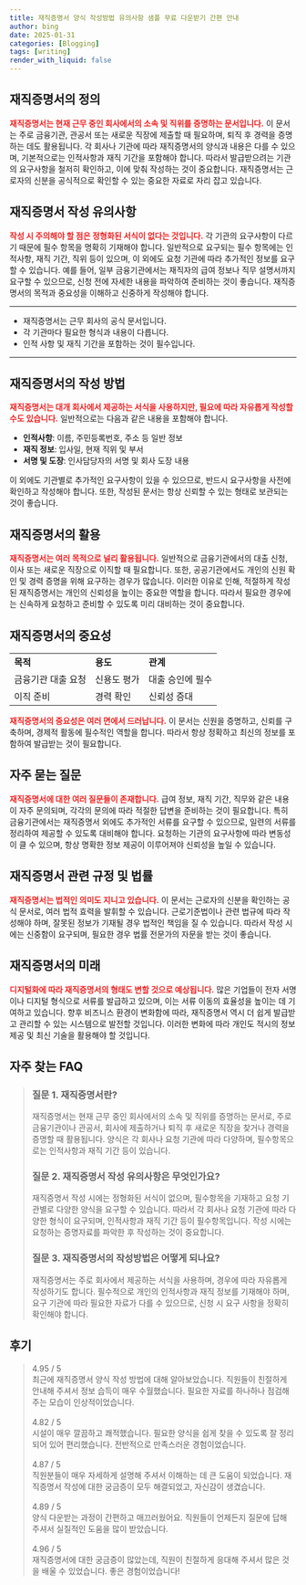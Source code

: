 ```yaml
---
title: 재직증명서 양식 작성방법 유의사항 샘플 무료 다운받기 간편 안내
author: bing
date: 2025-01-31
categories: [Blogging]
tags: [writing]
render_with_liquid: false
---
```



<h2 id='재직증명서의 정의'>재직증명서의 정의</h2>

<p><b><span style="color: #ee2323;">재직증명서는 현재 근무 중인 회사에서의 소속 및 직위를 증명하는 문서입니다.</span></b> 이 문서는 주로 금융기관, 관공서 또는 새로운 직장에 제출할 때 필요하며, 퇴직 후 경력을 증명하는 데도 활용됩니다. 각 회사나 기관에 따라 재직증명서의 양식과 내용은 다를 수 있으며, 기본적으로는 인적사항과 재직 기간을 포함해야 합니다. 따라서 발급받으려는 기관의 요구사항을 철저히 확인하고, 이에 맞춰 작성하는 것이 중요합니다. 재직증명서는 근로자의 신분을 공식적으로 확인할 수 있는 중요한 자료로 자리 잡고 있습니다.</p>

<h2 id='재직증명서 작성 유의사항'>재직증명서 작성 유의사항</h2>

<p><b><span style="color: #ee2323;">작성 시 주의해야 할 점은 정형화된 서식이 없다는 것입니다.</span></b> 각 기관의 요구사항이 다르기 때문에 필수 항목을 명확히 기재해야 합니다. 일반적으로 요구되는 필수 항목에는 인적사항, 재직 기간, 직위 등이 있으며, 이 외에도 요청 기관에 따라 추가적인 정보를 요구할 수 있습니다. 예를 들어, 일부 금융기관에서는 재직자의 급여 정보나 직무 설명서까지 요구할 수 있으므로, 신청 전에 자세한 내용을 파악하여 준비하는 것이 좋습니다. 재직증명서의 목적과 중요성을 이해하고 신중하게 작성해야 합니다.</p>

<hr />

<ul>
    <li>재직증명서는 근무 회사의 공식 문서입니다.</li>
    <li>각 기관마다 필요한 형식과 내용이 다릅니다.</li>
    <li>인적 사항 및 재직 기간을 포함하는 것이 필수입니다.</li>
</ul>

<hr />

<h2 id='재직증명서의 작성 방법'>재직증명서의 작성 방법</h2>

<p><b><span style="color: #ee2323;">재직증명서는 대개 회사에서 제공하는 서식을 사용하지만, 필요에 따라 자유롭게 작성할 수도 있습니다.</span></b> 일반적으로는 다음과 같은 내용을 포함해야 합니다.</p>

<ul>
    <li><b>인적사항</b>: 이름, 주민등록번호, 주소 등 일반 정보</li>
    <li><b>재직 정보</b>: 입사일, 현재 직위 및 부서</li>
    <li><b>서명 및 도장</b>: 인사담당자의 서명 및 회사 도장 내용</li>
</ul>

<p>이 외에도 기관별로 추가적인 요구사항이 있을 수 있으므로, 반드시 요구사항을 사전에 확인하고 작성해야 합니다. 또한, 작성된 문서는 항상 신뢰할 수 있는 형태로 보관되는 것이 좋습니다.</p>

<h2 id='재직증명서의 활용'>재직증명서의 활용</h2>

<p><b><span style="color: #ee2323;">재직증명서는 여러 목적으로 널리 활용됩니다.</span></b> 일반적으로 금융기관에서의 대출 신청, 이사 또는 새로운 직장으로 이직할 때 필요합니다. 또한, 공공기관에서도 개인의 신원 확인 및 경력 증명을 위해 요구하는 경우가 많습니다. 이러한 이유로 인해, 적절하게 작성된 재직증명서는 개인의 신뢰성을 높이는 중요한 역할을 합니다. 따라서 필요한 경우에는 신속하게 요청하고 준비할 수 있도록 미리 대비하는 것이 중요합니다.</p>

<h2 id='재직증명서의 중요성'>재직증명서의 중요성</h2>

<table>
    <tr>
        <td><b>목적</b></td>
        <td><b>용도</b></td>
        <td><b>관계</b></td>
    </tr>
    <tr>
        <td>금융기관 대출 요청</td>
        <td>신용도 평가</td>
        <td>대출 승인에 필수</td>
    </tr>
    <tr>
        <td>이직 준비</td>
        <td>경력 확인</td>
        <td>신뢰성 증대</td>
    </tr>
</table>

<p><b><span style="color: #ee2323;">재직증명서의 중요성은 여러 면에서 드러납니다.</span></b> 이 문서는 신원을 증명하고, 신뢰를 구축하며, 경제적 활동에 필수적인 역할을 합니다. 따라서 항상 정확하고 최신의 정보를 포함하여 발급받는 것이 필요합니다.</p>

<h2 id='자주 묻는 질문'>자주 묻는 질문</h2>

<p><b><span style="color: #ee2323;">재직증명서에 대한 여러 질문들이 존재합니다.</span></b> 급여 정보, 재직 기간, 직무와 같은 내용이 자주 문의되며, 각각의 문의에 따라 적절한 답변을 준비하는 것이 필요합니다. 특히 금융기관에서는 재직증명서 외에도 추가적인 서류를 요구할 수 있으므로, 일련의 서류를 정리하여 제공할 수 있도록 대비해야 합니다. 요청하는 기관의 요구사항에 따라 변동성이 클 수 있으며, 항상 명확한 정보 제공이 이루어져야 신뢰성을 높일 수 있습니다.</p>

<h2 id='재직증명서 관련 규정 및 법률'>재직증명서 관련 규정 및 법률</h2>

<p><b><span style="color: #ee2323;">재직증명서는 법적인 의미도 지니고 있습니다.</span></b> 이 문서는 근로자의 신분을 확인하는 공식 문서로, 여러 법적 효력을 발휘할 수 있습니다. 근로기준법이나 관련 법규에 따라 작성해야 하며, 잘못된 정보가 기재될 경우 법적인 책임을 질 수 있습니다. 따라서 작성 시에는 신중함이 요구되며, 필요한 경우 법률 전문가의 자문을 받는 것이 좋습니다.</p>

<h2 id='재직증명서의 미래'>재직증명서의 미래</h2>

<p><b><span style="color: #ee2323;">디지털화에 따라 재직증명서의 형태도 변할 것으로 예상됩니다.</span></b> 많은 기업들이 전자 서명이나 디지털 형식으로 서류를 발급하고 있으며, 이는 서류 이동의 효율성을 높이는 데 기여하고 있습니다. 향후 비즈니스 환경이 변화함에 따라, 재직증명서 역시 더 쉽게 발급받고 관리할 수 있는 시스템으로 발전할 것입니다. 이러한 변화에 따라 개인도 적시의 정보 제공 및 최신 기술을 활용해야 할 것입니다.</p>


<h2 id='자주_찾는_FAQ'>자주 찾는 FAQ</h2>
<div itemscope="" itemtype="https://schema.org/FAQPage"> 
<blockquote> 
<div itemscope="" itemprop="mainEntity" itemtype="https://schema.org/Question"> 
<h3 itemprop="name">질문 1. 재직증명서란?</h3> 
<div itemscope="" itemprop="acceptedAnswer" itemtype="https://schema.org/Answer"> 
<span itemprop="text"> 
<p>재직증명서는 현재 근무 중인 회사에서의 소속 및 직위를 증명하는 문서로, 주로 금융기관이나 관공서, 회사에 제출하거나 퇴직 후 새로운 직장을 찾거나 경력을 증명할 때 활용됩니다. 양식은 각 회사나 요청 기관에 따라 다양하며, 필수항목으로는 인적사항과 재직 기간 등이 있습니다.</p> 
</span> 
</div> 
</div> 

<div itemscope="" itemprop="mainEntity" itemtype="https://schema.org/Question"> 
<h3 itemprop="name">질문 2. 재직증명서 작성 유의사항은 무엇인가요?</h3> 
<div itemscope="" itemprop="acceptedAnswer" itemtype="https://schema.org/Answer"> 
<span itemprop="text"> 
<p>재직증명서 작성 시에는 정형화된 서식이 없으며, 필수항목을 기재하고 요청 기관별로 다양한 양식을 요구할 수 있습니다. 따라서 각 회사나 요청 기관에 따라 다양한 형식이 요구되며, 인적사항과 재직 기간 등이 필수항목입니다. 작성 시에는 요청하는 증명자료를 파악한 후 작성하는 것이 중요합니다.</p> 
</span> 
</div> 
</div> 

<div itemscope="" itemprop="mainEntity" itemtype="https://schema.org/Question"> 
<h3 itemprop="name">질문 3. 재직증명서의 작성방법은 어떻게 되나요?</h3> 
<div itemscope="" itemprop="acceptedAnswer" itemtype="https://schema.org/Answer"> 
<span itemprop="text"> 
<p>재직증명서는 주로 회사에서 제공하는 서식을 사용하며, 경우에 따라 자유롭게 작성하기도 합니다. 필수적으로 개인의 인적사항과 재직 정보를 기재해야 하며, 요구 기관에 따라 필요한 자료가 다를 수 있으므로, 신청 시 요구 사항을 정확히 확인해야 합니다.</p> 
</span> 
</div> 
</div> 
</blockquote> 
</div>
<h2 id='후기'>후기</h2>
<div itemscope itemtype="https://schema.org/Product">
  <blockquote>
  <div itemprop="review" itemscope itemtype="https://schema.org/Review">
      <div itemprop="reviewRating" itemscope itemtype="https://schema.org/Rating"> <span itemprop="ratingValue">4.95</span> / <span itemprop="bestRating">5</span> </div>
      <span itemprop="reviewBody">최근에 재직증명서 양식 작성 방법에 대해 알아보았습니다. 직원들이 친절하게 안내해 주셔서 정보 습득이 매우 수월했습니다. 필요한 자료를 하나하나 점검해 주는 모습이 인상적이었습니다.</span>
  </div>
  <br>
  <div itemprop="review" itemscope itemtype="https://schema.org/Review">
      <div itemprop="reviewRating" itemscope itemtype="https://schema.org/Rating"> <span itemprop="ratingValue">4.82</span> / <span itemprop="bestRating">5</span> </div>
      <span itemprop="reviewBody">시설이 매우 깔끔하고 쾌적했습니다. 필요한 양식을 쉽게 찾을 수 있도록 잘 정리되어 있어 편리했습니다. 전반적으로 만족스러운 경험이었습니다.</span>
  </div>
  <br>
  <div itemprop="review" itemscope itemtype="https://schema.org/Review">
      <div itemprop="reviewRating" itemscope itemtype="https://schema.org/Rating"> <span itemprop="ratingValue">4.87</span> / <span itemprop="bestRating">5</span> </div>
      <span itemprop="reviewBody">직원분들이 매우 자세하게 설명해 주셔서 이해하는 데 큰 도움이 되었습니다. 재직증명서 작성에 대한 궁금증이 모두 해결되었고, 자신감이 생겼습니다.</span>
  </div>
  <br>
  <div itemprop="review" itemscope itemtype="https://schema.org/Review">
      <div itemprop="reviewRating" itemscope itemtype="https://schema.org/Rating"> <span itemprop="ratingValue">4.89</span> / <span itemprop="bestRating">5</span> </div>
      <span itemprop="reviewBody">양식 다운받는 과정이 간편하고 매끄러웠어요. 직원들이 언제든지 질문에 답해 주셔서 실질적인 도움을 많이 받았습니다.</span>
  </div>
  <br>
  <div itemprop="review" itemscope itemtype="https://schema.org/Review">
      <div itemprop="reviewRating" itemscope itemtype="https://schema.org/Rating"> <span itemprop="ratingValue">4.96</span> / <span itemprop="bestRating">5</span> </div>
      <span itemprop="reviewBody">재직증명서에 대한 궁금증이 많았는데, 직원이 친절하게 응대해 주셔서 많은 것을 배울 수 있었습니다. 좋은 경험이었습니다!</span>
  </div>
  </blockquote>
</div>
